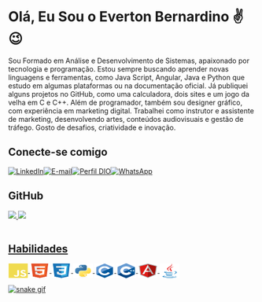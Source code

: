 # Olá, Eu Sou o Everton Bernardino ✌️😉

Sou Formado em Análise e Desenvolvimento de Sistemas, apaixonado por tecnologia e programação. Estou sempre buscando aprender novas linguagens e ferramentas, como Java Script, Angular, Java e Python que estudo em algumas plataformas ou na documentação oficial. Já publiquei alguns projetos no GitHub, como uma calculadora, dois sites e um jogo da velha em C e C++. Além de programador, também sou designer gráfico, com experiência em marketing digital. Trabalhei como instrutor e assistente de marketing, desenvolvendo artes, conteúdos audiovisuais e gestão de tráfego. Gosto de desafios, criatividade e inovação.
## Conecte-se comigo

[![LinkedIn](https://img.shields.io/badge/LinkedIn-000?style=for-the-badge&logo=linkedin&logoColor=0E76A8)](https://www.linkedin.com/in/everton-bernardino-980638182/)[![E-mail](https://img.shields.io/badge/-Email-000?style=for-the-badge&logo=microsoft-outlook&logoColor=E94D5F)](everton.c.s.bernardino@gmail.com)[![Perfil DIO](https://img.shields.io/badge/-Meu%20Perfil%20na%20DIO-30A3DC?style=for-the-badge)](https://web.dio.me/users/ceverto11)[![WhatsApp](https://img.shields.io/badge/WhatsApp-25D366?style=for-the-badge&logo=whatsapp&logoColor=white)](https://api.whatsapp.com/send?phone=5547991146459)



<div>
  <h2>GitHub</h2>
  <a href="https://github.com/EvertonBernardino">
  <img height="180em" src="https://github-readme-stats.vercel.app/api?username=EvertonBernardino&show_icons=true&theme=github_dark_dimmed&include_all_commits=true&cont_private=true&"/>
  <img height="180em" src="https://github-readme-stats.vercel.app/api/top-langs/?username=EvertonBernardino&theme=github_dark_dimmed&layout=compact"/>
</div>
    
<div style="display: inline_block"><br>
  <h2>Habilidades</h2>
  <img align="center" alt="Everton-Js" height="30" width="40" src="https://raw.githubusercontent.com/devicons/devicon/master/icons/javascript/javascript-plain.svg">
  <img align="center" alt="Everton-HTML" height="30" width="40" src="https://raw.githubusercontent.com/devicons/devicon/master/icons/html5/html5-original.svg">
  <img align="center" alt="Everton-CSS" height="30" width="40" src="https://raw.githubusercontent.com/devicons/devicon/master/icons/css3/css3-original.svg">
  <img align="center" alt="Everton-Python" height="30" width="40" src="https://raw.githubusercontent.com/devicons/devicon/master/icons/python/python-original.svg">
  <img align="center" alt="Everton-Python" height="30" width="40" src="https://raw.githubusercontent.com/devicons/devicon/master/icons/c/c-original.svg">
  <img align="center" alt="Everton-Python" height="30" width="40" src="https://raw.githubusercontent.com/devicons/devicon/master/icons/cplusplus/cplusplus-original.svg">
  <img align="center" alt="Everton-Python" height="30" width="40" src="https://raw.githubusercontent.com/devicons/devicon/master/icons/angularjs/angularjs-original.svg">
  <img align="center" alt="Everton-Python" height="30" width="40" src="https://raw.githubusercontent.com/devicons/devicon/master/icons/java/java-original.svg">
</div>

![snake gif](https://github.com/EvertonBernardino/EvertonBernardino/blob/output/github-contribution-grid-snake.svg)

